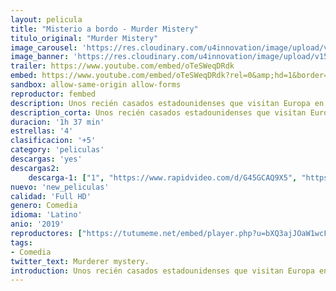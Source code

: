 ```yaml
---
layout: pelicula
title: "Misterio a bordo - Murder Mistery"
titulo_original: "Murder Mistery"
image_carousel: 'https://res.cloudinary.com/u4innovation/image/upload/v1561781941/misterio-bordo-poster-min_vfdnwf.jpg'
image_banner: 'https://res.cloudinary.com/u4innovation/image/upload/v1561781942/MISTERIO-BORDO-BANNER-min_cczxtf.jpg'
trailer: https://www.youtube.com/embed/oTeSWeqDRdk
embed: https://www.youtube.com/embed/oTeSWeqDRdk?rel=0&amp;hd=1&border=0&wmode=opaque&enablejsapi=1&modestbranding=1&controls=1&showinfo=1
sandbox: allow-same-origin allow-forms
reproductor: fembed
description: Unos recién casados estadounidenses que visitan Europa en su luna de miel, quedan atrapados en el misterio de un asesinato después de presenciar un crimen.
description_corta: Unos recién casados estadounidenses que visitan Europa en su luna de miel, quedan atrapados en el misterio de un asesinato después de presenciar un crimen.
duracion: '1h 37 min'
estrellas: '4'
clasificacion: '+5'
category: 'peliculas'
descargas: 'yes'
descargas2:
    descarga-1: ["1", "https://www.rapidvideo.com/d/G45GCAQ9X5", "https://www.google.com/s2/favicons?domain=openload.co","OpenLoad","https://res.cloudinary.com/imbriitneysam/image/upload/v1541473684/mexico.png", "Latino", "Full HD"]
nuevo: 'new_peliculas'
calidad: 'Full HD'
genero: Comedia
idioma: 'Latino'
anio: '2019'
reproductores: ["https://tutumeme.net/embed/player.php?u=bXQ3ajJOaW1wcFRGcEs2VW5XRGExTlRPMytmUnc3bHVwcWhoenVIUjI5SHF5TlNwc0taaG1jN2gwZHZSNTlIRHVhV2tZWitkNUtDVDNOL1ZvYW1rYjJacG53PT0","https://tutumeme.net/embed/player.php?u=bXQ3ajJOaW1wcFRGcEs2VW5XRGExTlRPMytmUnc3bHVwcWhoenVIUjI5SHF5TlNwc0taaG1jN2gwZHZSNTlIRHVhV2tZWitkNUtDVDNOL1ZvYW1rYjJacW5RPT0","https://api.cuevana3.io/stream/index.php?file=ek5lbm9xYWNrS0xYMTZLa2xNbkdvY3ZTb3BtZng4TGp6ZFpobGFMUGtPYlV4S2VibE02TzVjWEdtS1JnbEpTb201VmxZSlRTMGViVTBxZGdsdEhPb3RqWFpHaGttcFdtbU1KL2M0ZkJxYmZEdFhpSWtwU1A0TlNY","https://api.cuevana3.io/rr/gd.php?h=ek5lbm9xYWNrS0xJMVp5b21KREk0dFBLbjVkaHhkRGdrOG1jbnBpUnhhS1Z1SDZJcDZ1M3k3UzRoWitjbGNDOTNwT2thNEtWeWNPeHNvZDNnYnl3dHRhU3FadVkyUT09"]
tags:
- Comedia
twitter_text: Murderer mystery.
introduction: Unos recién casados estadounidenses que visitan Europa en su luna de miel, quedan atrapados en el misterio de un asesinato después de presenciar un crimen.
---
```



 







